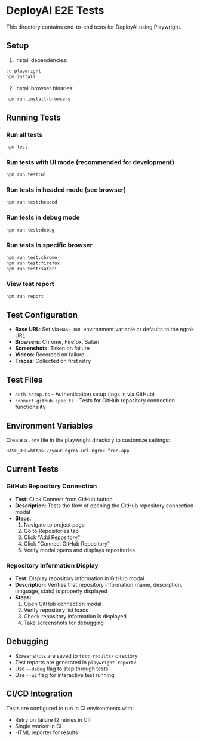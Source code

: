 # DeployAI E2E Tests

This directory contains end-to-end tests for DeployAI using Playwright.

## Setup

1. Install dependencies:
```bash
cd playwright
npm install
```

2. Install browser binaries:
```bash
npm run install-browsers
```

## Running Tests

### Run all tests
```bash
npm test
```

### Run tests with UI mode (recommended for development)
```bash
npm run test:ui
```

### Run tests in headed mode (see browser)
```bash
npm run test:headed
```

### Run tests in debug mode
```bash
npm run test:debug
```

### Run tests in specific browser
```bash
npm run test:chrome
npm run test:firefox
npm run test:safari
```

### View test report
```bash
npm run report
```

## Test Configuration

- **Base URL**: Set via `BASE_URL` environment variable or defaults to the ngrok URL
- **Browsers**: Chrome, Firefox, Safari
- **Screenshots**: Taken on failure
- **Videos**: Recorded on failure
- **Traces**: Collected on first retry

## Test Files

- `auth.setup.ts` - Authentication setup (logs in via GitHub)
- `connect-github.spec.ts` - Tests for GitHub repository connection functionality

## Environment Variables

Create a `.env` file in the playwright directory to customize settings:

```env
BASE_URL=https://your-ngrok-url.ngrok-free.app
```

## Current Tests

### GitHub Repository Connection
- **Test**: Click Connect from GitHub button
- **Description**: Tests the flow of opening the GitHub repository connection modal
- **Steps**:
  1. Navigate to project page
  2. Go to Repositories tab
  3. Click "Add Repository"
  4. Click "Connect GitHub Repository"
  5. Verify modal opens and displays repositories

### Repository Information Display
- **Test**: Display repository information in GitHub modal
- **Description**: Verifies that repository information (name, description, language, stats) is properly displayed
- **Steps**:
  1. Open GitHub connection modal
  2. Verify repository list loads
  3. Check repository information is displayed
  4. Take screenshots for debugging

## Debugging

- Screenshots are saved to `test-results/` directory
- Test reports are generated in `playwright-report/`
- Use `--debug` flag to step through tests
- Use `--ui` flag for interactive test running

## CI/CD Integration

Tests are configured to run in CI environments with:
- Retry on failure (2 retries in CI)
- Single worker in CI
- HTML reporter for results 